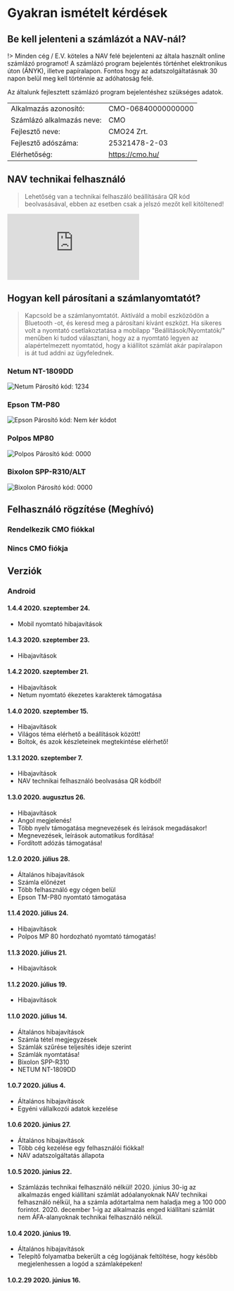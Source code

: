 # Gyakran ismételt kérdések

## Be kell jelenteni a számlázót a NAV-nál?

!> Minden cég / E.V. köteles a NAV felé bejelenteni az általa használt online számlázó programot!
A számlázó program bejelentés történhet elektronikus úton (ÁNYK), illetve papíralapon. Fontos hogy az adatszolgáltatásnak 30 napon belül meg kell történnie az adóhatoság felé.

Az általunk fejlesztett számlázó program bejelentéshez szükséges adatok.

|                           |                    |
| ------------------------- | ------------------ |
| Alkalmazás azonosító:     | CMO-06840000000000 |
| Számlázó alkalmazás neve: | CMO                |
| Fejlesztő neve:           | CMO24 Zrt.         |
| Fejlesztő adószáma:       | 25321478-2-03      |
| Elérhetőség:              | https://cmo.hu/    |

## NAV technikai felhasználó

> Lehetőség van a technikai felhaszáló beállítására QR kód beolvasásával, ebben az esetben csak a jelszó mezőt kell kitöltened!

<iframe class="video-container" src="https://www.youtube.com/embed/ek7ERk9cti8" frameborder="0" allow="accelerometer; encrypted-media; gyroscope; picture-in-picture" allowfullscreen></iframe>

## Hogyan kell párosítani a számlanyomtatót?

> Kapcsold be a számlanyomtatót. Aktíváld a mobil eszközödön a Bluetooth -ot, és keresd meg a párosítani kívánt eszközt.
> Ha sikeres volt a nyomtató csetlakoztatása a mobilapp "Beállítások/Nyomtatók/" menűben ki tudod választani, hogy az a nyomtató legyen az alapértelmezett nyomtatód, hogy a kiállítot számlát akár papíralapon is át tud addni az ügyfelednek.

### Netum NT-1809DD

![Netum](../_media/mobilapp/szamlanyomtato/netum-nt-1809DD-hordozhato-nyomtato.png)
Párosító kód: 1234

### Epson TM-P80

![Epson](../_media/mobilapp/szamlanyomtato/epson-tm-p80.png)
Párosító kód: Nem kér kódot

### Polpos MP80

![Polpos](../_media/mobilapp/szamlanyomtato/polpos-mp80.png)
Párosító kód: 0000

### Bixolon SPP-R310/ALT

![Bixolon](../_media/mobilapp/szamlanyomtato/bixolon-spp-r310-szamlanyomtato.png)
Párosító kód: 0000

## Felhasználó rögzítése (Meghívó)
### Rendelkezik CMO fiókkal
### Nincs CMO fiókja

## Verziók

### Android

#### 1.4.4 2020. szeptember 24.
- Mobil nyomtató hibajavítások

#### 1.4.3 2020. szeptember 23.
- Hibajavítások

#### 1.4.2 2020. szeptember 21.
- Hibajavítások
- Netum nyomtató ékezetes karakterek támogatása

#### 1.4.0 2020. szeptember 15.
- Hibajavítások
- Világos téma elérhető a beállítások között!
- Boltok, és azok készleteinek megtekintése elérhető!

#### 1.3.1 2020. szeptember 7.
- Hibajavítások
- NAV technikai felhasználó beolvasása QR kódból!

#### 1.3.0 2020. augusztus 26.
- Hibajavítások
- Angol megjelenés!
- Több nyelv támogatása megnevezések és leírások megadásakor!
- Megnevezések, leírások automatikus fordítása!
- Fordított adózás támogatása!

#### 1.2.0 2020. július 28.
- Általános hibajavítások
- Számla előnézet
- Több felhasználó egy cégen belül
- Epson TM-P80 nyomtató támogatása

#### 1.1.4 2020. július 24.
- Hibajavítások
- Polpos MP 80 hordozható nyomtató támogatás!

#### 1.1.3 2020. július 21.
- Hibajavítások

#### 1.1.2 2020. július 19.
- Hibajavítások

#### 1.1.0 2020. július 14.
- Általános hibajavítások
- Számla tétel megjegyzések
- Számlák szűrése teljesítés ideje szerint
- Számlák nyomtatása!
 - Bixolon SPP-R310
 - NETUM NT-1809DD

#### 1.0.7 2020. július 4.
- Általános hibajavítások
- Egyéni vállalkozói adatok kezelése

#### 1.0.6 2020. június 27.
- Általános hibajavítások
- Több cég kezelése egy felhasználói fiókkal!
- NAV adatszolgáltatás állapota

#### 1.0.5 2020. június 22.
- Számlázás technikai felhasználó nélkül!
  2020. június 30-ig az alkalmazás enged kiállítani számlát adóalanyoknak NAV technikai felhasználó nélkül, ha a számla adótartalma nem haladja meg a 100 000 forintot.
  2020. december 1-ig az alkalmazás enged kiállítani számlát nem ÁFA-alanyoknak technikai felhasználó nélkül.

#### 1.0.4 2020. június 19.
- Általános hibajavítások
- Telepítő folyamatba bekerült a cég logójának feltöltése, hogy később megjelenhessen a logód a számlaképeken!

#### 1.0.2.29 2020. június 16.
